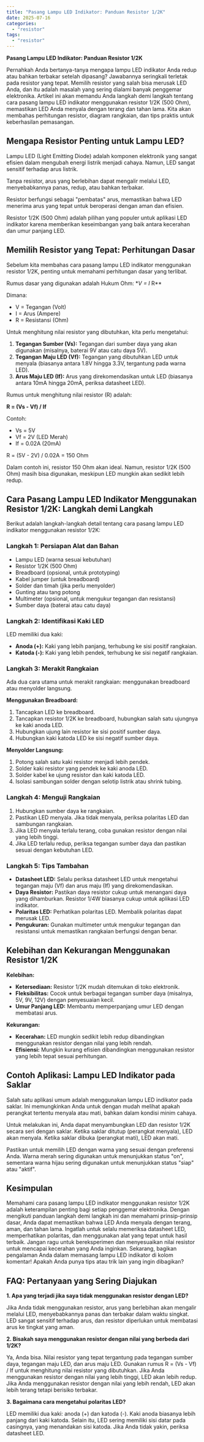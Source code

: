 ```yaml
---
title: "Pasang Lampu LED Indikator: Panduan Resistor 1/2K"
date: 2025-07-16
categories: 
  - "resistor"
tags: 
  - "resistor"
---
```


**Pasang Lampu LED Indikator: Panduan Resistor 1/2K**

Pernahkah Anda bertanya-tanya mengapa lampu LED indikator Anda redup atau bahkan terbakar setelah dipasang? Jawabannya seringkali terletak pada resistor yang tepat. Memilih resistor yang salah bisa merusak LED Anda, dan itu adalah masalah yang sering dialami banyak penggemar elektronika. Artikel ini akan memandu Anda langkah demi langkah tentang cara pasang lampu LED indikator menggunakan resistor 1/2K (500 Ohm), memastikan LED Anda menyala dengan terang dan tahan lama. Kita akan membahas perhitungan resistor, diagram rangkaian, dan tips praktis untuk keberhasilan pemasangan.

## Mengapa Resistor Penting untuk Lampu LED?

Lampu LED (Light Emitting Diode) adalah komponen elektronik yang sangat efisien dalam mengubah energi listrik menjadi cahaya. Namun, LED sangat sensitif terhadap arus listrik.

Tanpa resistor, arus yang berlebihan dapat mengalir melalui LED, menyebabkannya panas, redup, atau bahkan terbakar.

Resistor berfungsi sebagai "pembatas" arus, memastikan bahwa LED menerima arus yang tepat untuk beroperasi dengan aman dan efisien.

Resistor 1/2K (500 Ohm) adalah pilihan yang populer untuk aplikasi LED indikator karena memberikan keseimbangan yang baik antara kecerahan dan umur panjang LED.

## Memilih Resistor yang Tepat: Perhitungan Dasar

Sebelum kita membahas cara pasang lampu LED indikator menggunakan resistor 1/2K, penting untuk memahami perhitungan dasar yang terlibat.

Rumus dasar yang digunakan adalah Hukum Ohm: \*_V = I_ R\*\*

Dimana:

- V = Tegangan (Volt)
- I = Arus (Ampere)
- R = Resistansi (Ohm)

Untuk menghitung nilai resistor yang dibutuhkan, kita perlu mengetahui:

1. **Tegangan Sumber (Vs):** Tegangan dari sumber daya yang akan digunakan (misalnya, baterai 9V atau catu daya 5V).
2. **Tegangan Maju LED (Vf):** Tegangan yang dibutuhkan LED untuk menyala (biasanya antara 1.8V hingga 3.3V, tergantung pada warna LED).
3. **Arus Maju LED (If):** Arus yang direkomendasikan untuk LED (biasanya antara 10mA hingga 20mA, periksa datasheet LED).

Rumus untuk menghitung nilai resistor (R) adalah:

**R = (Vs - Vf) / If**

Contoh:

- Vs = 5V
- Vf = 2V (LED Merah)
- If = 0.02A (20mA)

R = (5V - 2V) / 0.02A = 150 Ohm

Dalam contoh ini, resistor 150 Ohm akan ideal. Namun, resistor 1/2K (500 Ohm) masih bisa digunakan, meskipun LED mungkin akan sedikit lebih redup.

## Cara Pasang Lampu LED Indikator Menggunakan Resistor 1/2K: Langkah demi Langkah

Berikut adalah langkah-langkah detail tentang cara pasang lampu LED indikator menggunakan resistor 1/2K:

### Langkah 1: Persiapan Alat dan Bahan

- Lampu LED (warna sesuai kebutuhan)
- Resistor 1/2K (500 Ohm)
- Breadboard (opsional, untuk prototyping)
- Kabel jumper (untuk breadboard)
- Solder dan timah (jika perlu menyolder)
- Gunting atau tang potong
- Multimeter (opsional, untuk mengukur tegangan dan resistansi)
- Sumber daya (baterai atau catu daya)

### Langkah 2: Identifikasi Kaki LED

LED memiliki dua kaki:

- **Anoda (+):** Kaki yang lebih panjang, terhubung ke sisi positif rangkaian.
- **Katoda (-):** Kaki yang lebih pendek, terhubung ke sisi negatif rangkaian.

### Langkah 3: Merakit Rangkaian

Ada dua cara utama untuk merakit rangkaian: menggunakan breadboard atau menyolder langsung.

**Menggunakan Breadboard:**

1. Tancapkan LED ke breadboard.
2. Tancapkan resistor 1/2K ke breadboard, hubungkan salah satu ujungnya ke kaki anoda LED.
3. Hubungkan ujung lain resistor ke sisi positif sumber daya.
4. Hubungkan kaki katoda LED ke sisi negatif sumber daya.

**Menyolder Langsung:**

1. Potong salah satu kaki resistor menjadi lebih pendek.
2. Solder kaki resistor yang pendek ke kaki anoda LED.
3. Solder kabel ke ujung resistor dan kaki katoda LED.
4. Isolasi sambungan solder dengan selotip listrik atau shrink tubing.

### Langkah 4: Menguji Rangkaian

1. Hubungkan sumber daya ke rangkaian.
2. Pastikan LED menyala. Jika tidak menyala, periksa polaritas LED dan sambungan rangkaian.
3. Jika LED menyala terlalu terang, coba gunakan resistor dengan nilai yang lebih tinggi.
4. Jika LED terlalu redup, periksa tegangan sumber daya dan pastikan sesuai dengan kebutuhan LED.

### Langkah 5: Tips Tambahan

- **Datasheet LED:** Selalu periksa datasheet LED untuk mengetahui tegangan maju (Vf) dan arus maju (If) yang direkomendasikan.
- **Daya Resistor:** Pastikan daya resistor cukup untuk menangani daya yang dihamburkan. Resistor 1/4W biasanya cukup untuk aplikasi LED indikator.
- **Polaritas LED:** Perhatikan polaritas LED. Membalik polaritas dapat merusak LED.
- **Pengukuran:** Gunakan multimeter untuk mengukur tegangan dan resistansi untuk memastikan rangkaian berfungsi dengan benar.

## Kelebihan dan Kekurangan Menggunakan Resistor 1/2K

**Kelebihan:**

- **Ketersediaan:** Resistor 1/2K mudah ditemukan di toko elektronik.
- **Fleksibilitas:** Cocok untuk berbagai tegangan sumber daya (misalnya, 5V, 9V, 12V) dengan penyesuaian kecil.
- **Umur Panjang LED:** Membantu memperpanjang umur LED dengan membatasi arus.

**Kekurangan:**

- **Kecerahan:** LED mungkin sedikit lebih redup dibandingkan menggunakan resistor dengan nilai yang lebih rendah.
- **Efisiensi:** Mungkin kurang efisien dibandingkan menggunakan resistor yang lebih tepat sesuai perhitungan.

## Contoh Aplikasi: Lampu LED Indikator pada Saklar

Salah satu aplikasi umum adalah menggunakan lampu LED indikator pada saklar. Ini memungkinkan Anda untuk dengan mudah melihat apakah perangkat tertentu menyala atau mati, bahkan dalam kondisi minim cahaya.

Untuk melakukan ini, Anda dapat menyambungkan LED dan resistor 1/2K secara seri dengan saklar. Ketika saklar ditutup (perangkat menyala), LED akan menyala. Ketika saklar dibuka (perangkat mati), LED akan mati.

Pastikan untuk memilih LED dengan warna yang sesuai dengan preferensi Anda. Warna merah sering digunakan untuk menunjukkan status "on", sementara warna hijau sering digunakan untuk menunjukkan status "siap" atau "aktif".

## Kesimpulan

Memahami cara pasang lampu LED indikator menggunakan resistor 1/2K adalah keterampilan penting bagi setiap penggemar elektronika. Dengan mengikuti panduan langkah demi langkah ini dan memahami prinsip-prinsip dasar, Anda dapat memastikan bahwa LED Anda menyala dengan terang, aman, dan tahan lama. Ingatlah untuk selalu memeriksa datasheet LED, memperhatikan polaritas, dan menggunakan alat yang tepat untuk hasil terbaik. Jangan ragu untuk bereksperimen dan menyesuaikan nilai resistor untuk mencapai kecerahan yang Anda inginkan. Sekarang, bagikan pengalaman Anda dalam memasang lampu LED indikator di kolom komentar! Apakah Anda punya tips atau trik lain yang ingin dibagikan?

## FAQ: Pertanyaan yang Sering Diajukan

**1\. Apa yang terjadi jika saya tidak menggunakan resistor dengan LED?**

Jika Anda tidak menggunakan resistor, arus yang berlebihan akan mengalir melalui LED, menyebabkannya panas dan terbakar dalam waktu singkat. LED sangat sensitif terhadap arus, dan resistor diperlukan untuk membatasi arus ke tingkat yang aman.

**2\. Bisakah saya menggunakan resistor dengan nilai yang berbeda dari 1/2K?**

Ya, Anda bisa. Nilai resistor yang tepat tergantung pada tegangan sumber daya, tegangan maju LED, dan arus maju LED. Gunakan rumus R = (Vs - Vf) / If untuk menghitung nilai resistor yang dibutuhkan. Jika Anda menggunakan resistor dengan nilai yang lebih tinggi, LED akan lebih redup. Jika Anda menggunakan resistor dengan nilai yang lebih rendah, LED akan lebih terang tetapi berisiko terbakar.

**3\. Bagaimana cara mengetahui polaritas LED?**

LED memiliki dua kaki: anoda (+) dan katoda (-). Kaki anoda biasanya lebih panjang dari kaki katoda. Selain itu, LED sering memiliki sisi datar pada casingnya, yang menandakan sisi katoda. Jika Anda tidak yakin, periksa datasheet LED.
